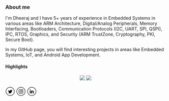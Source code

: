 ### About me

I'm Dheeraj and I have 5+ years of experience in Embedded Systems in various areas like ARM Architecture, Digital/Analog Peripherals, Memory Interfacing, Bootloaders, Communication Protocols (I2C, UART, SPI, QSPI), IPC, RTOS, Graphics, and Security (ARM TrustZone, Cryptography, PKI, Secure Boot).

In my GitHub page, you will find interesting projects in areas like Embedded Systems, IoT, and Android App Development.

#### Highlights
<div align="center">
  <img height="180em" src="https://github-readme-stats.vercel.app/api?username=Dheeraj22&show_icons=true&theme=dracula&include_all_commits=true&count_private=true&icon_color=2FC18C&title_color=2FC18C&bg_color=1A1D21"/>
  <img height="180em" src="https://github-readme-stats.vercel.app/api/top-langs/?username=Dheeraj22&layout=compact&langs_count=7&theme=dracula&title_color=2FC18C&bg_color=1A1D21"/>
</div>

<br>
<a href="https://twitter.com/dheerajkmth" target="_blank"><img src="https://raw.githubusercontent.com/Dheeraj22/Dheeraj22/master/tw.png" alt="Twitter" width="30"></a>
<a href="https://www.instagram.com/dheeraj_kamath/" target="_blank"><img src="https://raw.githubusercontent.com/Dheeraj22/Dheeraj22/master/ig.png" alt="Instagram" width="30"></a>
<a href="https://www.linkedin.com/in/dheerajkamath/" target="_blank"><img src="https://raw.githubusercontent.com/Dheeraj22/Dheeraj22/master/in.png" alt="LinkedIn" width="30"></a>
